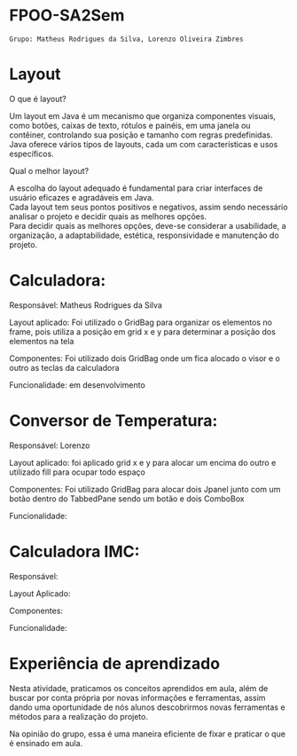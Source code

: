 # FPOO-SA2Sem
    Grupo: Matheus Rodrigues da Silva, Lorenzo Oliveira Zimbres

# Layout
<p>O que é layout?</p>
<p>Um layout em Java é um mecanismo que organiza componentes visuais, como botões, caixas de texto, rótulos e painéis, em uma janela ou contêiner, controlando sua posição e tamanho com regras predefinidas. Java oferece vários tipos de layouts, cada um com características e usos específicos.</p>

<p>Qual o melhor layout?</p>
<p>A escolha do layout adequado é fundamental para criar interfaces de usuário eficazes e agradáveis em Java. <br> Cada layout tem seus pontos positivos e negativos, assim sendo necessário analisar o projeto e decidir quais as melhores opções. <br> Para decidir quais as melhores opções, deve-se considerar a usabilidade, a organização, a adaptabilidade, estética, responsividade e manutenção do projeto.</p>

# Calculadora:
<p>Responsável: Matheus Rodrigues da Silva</p>
<p>Layout aplicado: Foi utilizado o GridBag para organizar os elementos no frame, pois utiliza a posição em grid x e y para determinar a posição dos elementos na tela</p>
<p>Componentes: Foi utilizado dois GridBag onde um fica alocado o visor e o outro as teclas da calculadora</p>
<p>Funcionalidade: em desenvolvimento</p>

# Conversor de Temperatura:
<p>Responsável: Lorenzo</p>
<p>Layout aplicado: foi aplicado grid x e y para alocar um encima do outro e utilizado fill para ocupar todo espaço  </p>
<p>Componentes: Foi utilizado GridBag para alocar dois Jpanel junto com um botão dentro do TabbedPane sendo um botão e dois ComboBox </p>
<p>Funcionalidade: </p>

# Calculadora IMC:
<p>Responsável: </p>
<p>Layout Aplicado:  </p>
<p>Componentes: </p>
<p>Funcionalidade: </p>

# Experiência de aprendizado
<p>Nesta atividade, praticamos os conceitos aprendidos em aula, além de buscar por conta própria por novas informações e ferramentas, assim dando uma oportunidade de nós alunos descobrirmos novas ferramentas e métodos para a realização do projeto.</p>
<p>Na opinião do grupo, essa é uma maneira eficiente de fixar e praticar o que é ensinado em aula.</p>
